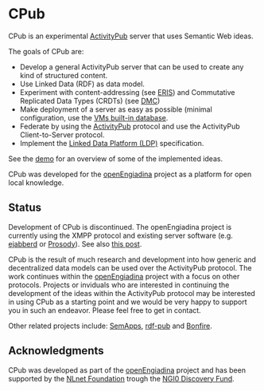 # CPub

CPub is an experimental [ActivityPub](https://www.w3.org/TR/activitypub/) server that uses Semantic Web ideas.

The goals of CPub are:

- Develop a general ActivityPub server that can be used to create any kind of structured content.
- Use Linked Data (RDF) as data model.
- Experiment with content-addressing (see [ERIS](http://purl.org/eris)) and Commutative Replicated Data Types (CRDTs) (see [DMC](http://purl.org/dmc))
- Make deployment of a server as easy as possible (minimal configuration, use the [VMs built-in database](https://www.erlang.org/doc/man/mnesia.html).
- Federate by using the [ActivityPub](https://www.w3.org/TR/activitypub/) protocol and use the ActivityPub Client-to-Server protocol.
- Implement the [Linked Data Platform (LDP)](https://www.w3.org/TR/ldp/) specification.

See the [demo](./demo.md) for an overview of some of the implemented ideas.

CPub was developed for the [openEngiadina](https://openengiadina.net) project as a platform for open local knowledge.

## Status

Development of CPub is discontinued. The openEngiadina project is currently using the XMPP protocol and existing server software (e.g. [ejabberd](http://ejabberd.im/) or [Prosody](https://prosody.im/)). See also [this post](https://inqlab.net/2021-11-12-openengiadina-from-activitypub-to-xmpp.html).

CPub is the result of much research and development into how generic and decentralized data models can be used over the ActivityPub protocol. The work continues within the [openEngiadina](https://openengiadina.net) project with a focus on other protocols. Projects or inviduals who are interested in continuing the development of the ideas within the ActivityPub protocol may be interested in using CPub as a starting point and we would be very happy to support you in such an endeavor. Please feel free to get in contact.

Other related projects include: [SemApps](https://github.com/assemblee-virtuelle/semapps), [rdf-pub](https://gitlab.com/linkedopenactors/rdf-pub/) and [Bonfire](https://bonfirenetworks.org/).

## Acknowledgments

CPub was developed as part of the [openEngiadina](https://openengiadina.net) project and has been supported by the [NLnet Foundation](https://nlnet.nl/) trough the [NGI0 Discovery Fund](https://nlnet.nl/discovery/).
